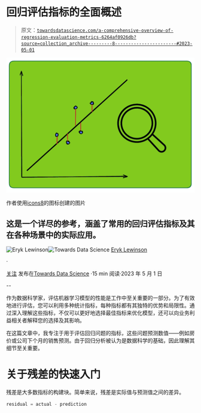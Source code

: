 # 回归评估指标的全面概述

> 原文：[`towardsdatascience.com/a-comprehensive-overview-of-regression-evaluation-metrics-6264af0926db?source=collection_archive---------8-----------------------#2023-05-01`](https://towardsdatascience.com/a-comprehensive-overview-of-regression-evaluation-metrics-6264af0926db?source=collection_archive---------8-----------------------#2023-05-01)

![](img/77a024aef30e9daead7e900ad76280bf.png)

作者使用[icons8](https://icons8.com/)的图标创建的图片

## 这是一个详尽的参考，涵盖了常用的回归评估指标及其在各种场景中的实际应用。

[](https://eryk-lewinson.medium.com/?source=post_page-----6264af0926db--------------------------------)![Eryk Lewinson](https://eryk-lewinson.medium.com/?source=post_page-----6264af0926db--------------------------------)[](https://towardsdatascience.com/?source=post_page-----6264af0926db--------------------------------)![Towards Data Science](https://towardsdatascience.com/?source=post_page-----6264af0926db--------------------------------) [Eryk Lewinson](https://eryk-lewinson.medium.com/?source=post_page-----6264af0926db--------------------------------)

·

[关注](https://medium.com/m/signin?actionUrl=https%3A%2F%2Fmedium.com%2F_%2Fsubscribe%2Fuser%2F44bc27317e6b&operation=register&redirect=https%3A%2F%2Ftowardsdatascience.com%2Fa-comprehensive-overview-of-regression-evaluation-metrics-6264af0926db&user=Eryk+Lewinson&userId=44bc27317e6b&source=post_page-44bc27317e6b----6264af0926db---------------------post_header-----------) 发布在[Towards Data Science](https://towardsdatascience.com/?source=post_page-----6264af0926db--------------------------------) ·15 min 阅读·2023 年 5 月 1 日[](https://medium.com/m/signin?actionUrl=https%3A%2F%2Fmedium.com%2F_%2Fvote%2Ftowards-data-science%2F6264af0926db&operation=register&redirect=https%3A%2F%2Ftowardsdatascience.com%2Fa-comprehensive-overview-of-regression-evaluation-metrics-6264af0926db&user=Eryk+Lewinson&userId=44bc27317e6b&source=-----6264af0926db---------------------clap_footer-----------)

--

[](https://medium.com/m/signin?actionUrl=https%3A%2F%2Fmedium.com%2F_%2Fbookmark%2Fp%2F6264af0926db&operation=register&redirect=https%3A%2F%2Ftowardsdatascience.com%2Fa-comprehensive-overview-of-regression-evaluation-metrics-6264af0926db&source=-----6264af0926db---------------------bookmark_footer-----------)

作为数据科学家，评估机器学习模型的性能是工作中至关重要的一部分。为了有效地进行评估，您可以利用多种统计指标，每种指标都有其独特的优势和局限性。通过深入理解这些指标，不仅可以更好地选择最佳指标来优化模型，还可以向业务利益相关者解释您的选择及其影响。

在这篇文章中，我专注于用于评估回归问题的指标，这些问题预测数值——例如房价或公司下个月的销售预测。由于回归分析被认为是数据科学的基础，因此理解其细节至关重要。

# 关于残差的快速入门

残差是大多数指标的构建块。简单来说，残差是实际值与预测值之间的差异。

```py
residual = actual - prediction
```
